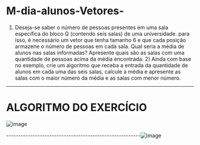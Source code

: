 # M-dia-alunos-Vetores-
1) Deseja-se saber o número de pessoas presentes em uma sala específica do bloco Q (contendo seis salas) de uma universidade. para isso, é necessário um vetor que tenha tamanho 6 e que cada posição armazene o número de pessoas em cada sala. Qual seria a média de alunos nas salas informadas? Apresente quais são as salas com uma quantidade de pessoas acima da média encontrada.   2) Ainda com base no exemplo, crie um algoritmo que receba a entrada da quantidade de alunos em cada uma das seis salas, calcule a média e apresente as salas com o maior número da média e as salas com menor número.
------------------------------------------------------
# ALGORITMO DO EXERCÍCIO

![image](https://user-images.githubusercontent.com/103973512/173478366-3fc1c7d2-611a-4106-9820-7eb634dfa0d7.png)




--------------------------------------------------------![image](https://user-images.githubusercontent.com/103973512/173478421-8ba55272-46e6-4b79-9be7-86e8d69db4ab.png)



